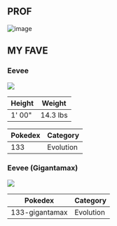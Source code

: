 ## PROF

![image](https://user-images.githubusercontent.com/77476144/113009141-a7c76180-91b2-11eb-9573-bc5a53fc978d.png)

## MY FAVE

### Eevee

![](https://img.pokemondb.net/sprites/home/normal/eevee-f.png)

| Height | Weight |
| --- | --- |
| 1' 00" | 14.3 lbs |

| Pokedex | Category | 
| --- | --- |
| 133 | Evolution |

### Eevee (Gigantamax)

![](https://img.pokemondb.net/sprites/home/normal/eevee-gigantamax.png)

| Pokedex | Category | 
| --- | --- |
| 133-gigantamax | Evolution |
